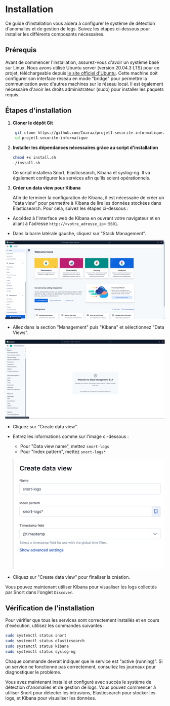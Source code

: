# Installation

Ce guide d'installation vous aidera à configurer le système de détection d'anomalies et de gestion de logs. Suivez les étapes ci-dessous pour installer les différents composants nécessaires.

## Prérequis

Avant de commencer l'installation, assurez-vous d'avoir un système basé sur Linux. Nous avons utilisé Ubuntu server (version 20.04.3 LTS) pour ce projet, téléchargeable depuis [le site officiel d'Ubuntu](https://ubuntu.com/download/server). Cette machine doit configurer son interface réseau en mode "bridge" pour permettre la communication avec d'autres machines sur le réseau local.
Il est également nécessaire d'avoir les droits administrateur (sudo) pour installer les paquets requis.


## Étapes d'installation

1. **Cloner le dépôt Git**

   ```bash
    git clone https://github.com/Coaraa/projet1-securite-informatique.git
    cd projet1-securite-informatique
   ```

2. **Installer les dépendances nécessaires grâce au script d'installation**

   ```bash
   chmod +x install.sh
   ./install.sh
   ```
   Ce script installera Snort, Elasticsearch, Kibana et syslog-ng. Il va également configurer les services afin qu'ils soient opérationnels.

3. **Créer un data view pour Kibana**

   Afin de terminer la configuration de Kibana, il est nécessaire de créer un "data view" pour permettre à Kibana de lire les données stockées dans Elasticsearch. Pour cela, suivez les étapes ci-dessous :

- Accédez à l'interface web de Kibana en ouvrant votre navigateur et en allant à l'adresse `http://<votre_adresse_ip>:5601`.

- Dans la barre latérale gauche, cliquez sur "Stack Management".

![Interface de gestion de la pile Kibana](img/management_kibana.png)

- Allez dans la section "Management" puis "Kibana" et sélectionnez "Data Views".

![Interface de gestion des data views Kibana](img/management_dataviews.png)

- Cliquez sur "Create data view".

- Entrez les informations comme sur l'image ci-dessous :
    - Pour "Data view name", mettez `snort-logs`
    - Pour "Index pattern", mettez `snort-logs*`

    ![Interface de création du data view Kibana](img/dataview_kibana.png)

- Cliquez sur "Create data view" pour finaliser la création.

Vous pouvez maintenant utiliser Kibana pour visualiser les logs collectés par Snort dans l'onglet `Discover`.


## Vérification de l'installation

Pour vérifier que tous les services sont correctement installés et en cours d'exécution, utilisez les commandes suivantes :

```bash
sudo systemctl status snort
sudo systemctl status elasticsearch
sudo systemctl status kibana
sudo systemctl status syslog-ng
```
Chaque commande devrait indiquer que le service est "active (running)". Si un service ne fonctionne pas correctement, consultez les journaux pour diagnostiquer le problème.


Vous avez maintenant installé et configuré avec succès le système de détection d'anomalies et de gestion de logs. Vous pouvez commencer à utiliser Snort pour détecter les intrusions, Elasticsearch pour stocker les logs, et Kibana pour visualiser les données.
